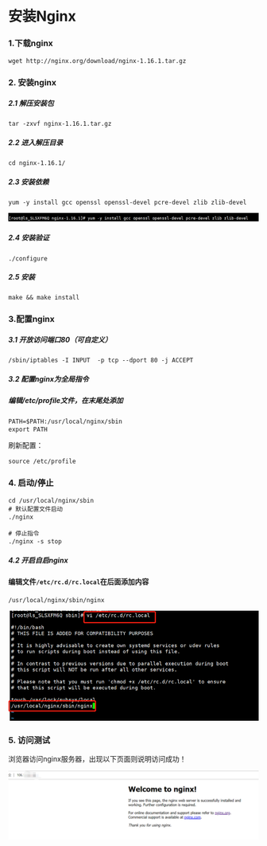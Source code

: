 # 安装Nginx

### 1.下载nginx

```linux
wget http://nginx.org/download/nginx-1.16.1.tar.gz 
```

### 2. 安装nginx

##### 2.1 解压安装包

```linux
tar -zxvf nginx-1.16.1.tar.gz
```

##### 2.2 进入解压目录

```linux
cd nginx-1.16.1/
```

##### 2.3 安装依赖

```linux
yum -y install gcc openssl openssl-devel pcre-devel zlib zlib-devel 
```

![image-20220513211255826](images/image-20220513211255826.png)

##### 2.4 安装验证

```linux
./configure
```

##### 2.5 安装

```linux
make && make install
```

### 3.配置nginx

##### 3.1 开放访问端口80（可自定义）

```linux
/sbin/iptables -I INPUT  -p tcp --dport 80 -j ACCEPT
```

##### 3.2 配置nginx为全局指令

##### 编辑/etc/profile文件，在末尾处添加

```linux
PATH=$PATH:/usr/local/nginx/sbin
export PATH
```

刷新配置：

```linux
source /etc/profile
```

### 4. 启动/停止

```linux
cd /usr/local/nginx/sbin
# 默认配置文件启动
./nginx

# 停止指令
./nginx -s stop
```

##### 4.2 开启自启nginx

#### 编辑文件`/etc/rc.d/rc.local`在后面添加内容

````
/usr/local/nginx/sbin/nginx
````

![image-20220513211820488](images/image-20220513211820488.png)

### 5. 访问测试

浏览器访问nginx服务器，出现以下页面则说明访问成功！

![image-20220514143756654](images/image-20220514143756654.png)